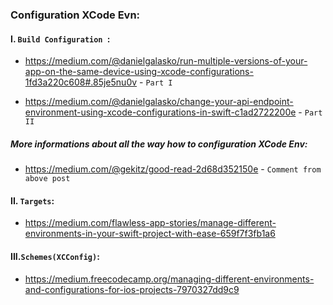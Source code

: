 ### Configuration XCode Evn:

#### I. `Build Configuration `:

  * https://medium.com/@danielgalasko/run-multiple-versions-of-your-app-on-the-same-device-using-xcode-configurations-1fd3a220c608#.85je5nu0v - `Part I`

  * https://medium.com/@danielgalasko/change-your-api-endpoint-environment-using-xcode-configurations-in-swift-c1ad2722200e - `Part II`

  ##### More informations about all the way how to configuration XCode Env:

* https://medium.com/@gekitz/good-read-2d68d352150e - `Comment from above post`

#### II. `Targets`:
* https://medium.com/flawless-app-stories/manage-different-environments-in-your-swift-project-with-ease-659f7f3fb1a6

#### III.`Schemes(XCConfig)`:

* https://medium.freecodecamp.org/managing-different-environments-and-configurations-for-ios-projects-7970327dd9c9
